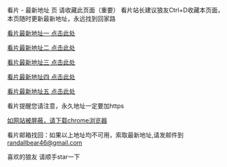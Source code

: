 看片 - 最新地址 页
请收藏此页面（重要） 看片站长建议狼友Ctrl+D收藏本页面，本页随时更新最新地址，永远找到回家路

[看片最新地址一 点击此处](https://9brand.vip)

[看片最新地址二 点击此处](https://9branch.vip)

[看片最新地址三 点击此处](https://9box.vip)

[看片最新地址四 点击此处](https://9bowl.vip)

[看片最新地址五 点击此处](https://9bound.vip)

看片提醒您请注意，永久地址一定要加https

[如网站被屏蔽，请下载chrome浏览器](https://8xe23.com/chrome_93.0.4577.82.apk)

看片邮箱找回：如果以上地址均不可用，索取最新地址,请发邮件到 [randallbear46@gmail.com](mailto:randallbear46@gmail.com)

喜欢的狼友 请顺手star一下
